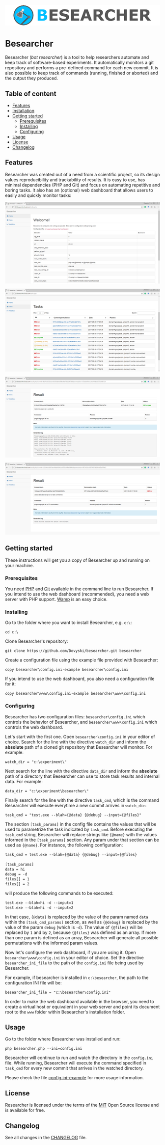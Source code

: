 ![Besearcher](www/img/logo/logo-text-padding.png)

Besearcher
======================

Besearcher (*bot researcher*) is a tool to help researchers automate and keep track of software-based experiments. It automatically monitors a git repository and performs a pre-defined command for each new commit. It is also possible to keep track of commands (running, finished or aborted) and the output they produced.  

## Table of content

- [Features](#features)
- [Installation](#installation)
- [Getting started](#getting-started)
	- [Prerequisites](#prerequisites)
	- [Installing](#installing)
	- [Configuring](#configuring)
- [Usage](#usage)
- [License](#license)
- [Changelog](#changelog)

## Features

Besearcher was created out of a need from a scientific project, so its design values reproducibility and trackability of results. It is easy to use, has minimal dependencies (PHP and Git) and focus on automating repetitive and boring tasks. It also has an (optional) web dashboard that allows users to easily and quickly monitor tasks:

[![Besearcher web dashboard - home](www/img/screenshots/besearcher-home.png)](./www/img/screenshots/besearcher-home.png)

[![Besearcher web dashboard - tasks](www/img/screenshots/besearcher-tasks.png)](./www/img/screenshots/besearcher-tasks.png)

[![Besearcher web dashboard - completed sucessful task](www/img/screenshots/besearcher-result-complete.png)](./www/img/screenshots/besearcher-result-complete.png)

[![Besearcher web dashboard - task with a problem](www/img/screenshots/besearcher-result-error.png)](./www/img/screenshots/besearcher-result-error.png)

## Getting started

These instructions will get you a copy of Besearcher up and running on your machine.

### Prerequisites

You need [PHP](http://php.net) and [Git](https://git-for-windows.github.io/) available in the command line to run Besearcher. If you intend to use the web dashboard (recommended), you need a web server with PHP support. [Wamp](http://www.wampserver.com/en/) is an easy choice.

### Installing

Go to the folder where you want to install Besearcher, e.g. `c:\`:

```
cd c:\
```

Clone Besearcher's repository:

```
git clone https://github.com/Dovyski/besearcher.git besearcher
```

Create a configuration file using the example file provided with Besearcher:

```
copy besearcher\config.ini-example besearcher\config.ini
```

If you intend to use the web dashboard, you also need a configuration file for it:

```
copy besearcher\www\config.ini-example besearcher\www\config.ini
```

### Configuring

Besearcher has two configuration files: `besearcher\config.ini` which controls the behavior of Besearcher, and `besearcher\www\config.ini` which controls the web dashboard.

Let's start with the first one. Open `besearcher\config.ini` in your editor of choice. Search for the line with the directive `watch_dir` and inform the **absolute** path of a cloned git repository that Besearcher will monitor. For example:

```
watch_dir = "c:\experiment\"
```

Next search for the line with the directive `data_dir` and inform the **absolute** path of a directory that Besearcher can use to store task results and internal data. For example:

```
data_dir = "c:\experiment\besearcher\"
```

Finally search for the line with the directive `task_cmd`, which is the command Besearcher will execute everytime a new commit arrives in `watch_dir`:

```
task_cmd = "test.exe --blah={@data} {@debug} --input={@files}"
```

The section `[task_params]` in the config file contains the values that will be used to parametrize the task indicated by `task_cmd`. Before executing the `task_cmd` string, Besearcher will replace strings like `{@name}` with the values informed in the `[task_params]` section. Any param under that section can be used as `{@name}`. For instance, the following configuration:

```
task_cmd = test.exe --blah={@data} {@debug} --input={@files}

[task_params]
data = hi
debug = -d
files[] = 1
files[] = 2
```

will produce the following commands to be executed:

```
test.exe --blah=hi -d --input=1
test.exe --blah=hi -d --input=2
```

In that case, `{@data}` is replaced by the value of the param named `data` within the `[task_cmd_params]` section, as well as `{@debug}` is replaced by the value of the param `debug` (which is `-d`). The value of `{@files}` will be replaced by `1` and by `2`, because `{@files}` was defined as an array. If more than one param is defined as an array, Besearcher will generate all possible permutations with the informed param values.

Now let's configure the web dashboard, if you are using it. Open `besearcher\www\config.ini` in your editor of choice. Set the directive `besearcher_ini_file` to the path of the `config.ini` file being used by Besearcher.

For example, if besearcher is installed in `c:\besearcher`, the path to the configuration INI file will be:  

```
besearcher_ini_file = "c:\besearcher\config.ini"
```

In order to make the web dashboard available in the browser, you need to create a virtual host or equivalent in your web server and point its document root to the `www` folder within Besearcher's installation folder.

## Usage

Go to the folder where Besearcher was installed and run:

```
php besearcher.php --ini=config.ini
```

Besearcher will continue to run and watch the directory in the `config.ini` file. While running, Besearcher will execute the command specified in `task_cmd` for every new commit that arrives in the watched directory.

Please check the file [config.ini-example](config.ini-example) for more usage information.

## License

Researcher is licensed under the terms of the [MIT](https://choosealicense.com/licenses/mit/) Open Source
license and is available for free.

## Changelog

See all changes in the [CHANGELOG](CHANGELOG.md) file.
